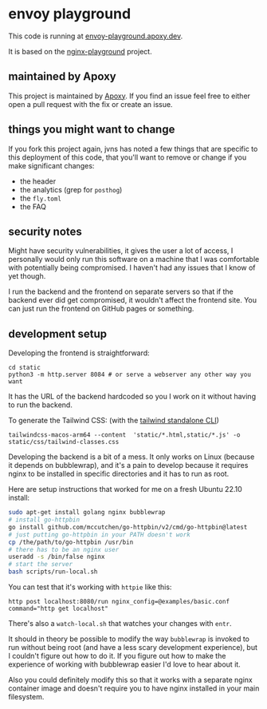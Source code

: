 # envoy playground

This code is running at [envoy-playground.apoxy.dev](https://envoy-playground.apoxy.dev).

It is based on the [nginx-playground](https://github.com/jvns/nginx-playground) project.

## maintained by Apoxy

This project is maintained by [Apoxy](https://apoxy.dev). If you find an issue
feel free to either open a pull request with the fix or create an issue.

## things you might want to change

If you fork this project again, jvns has noted a few things that are specific
to this deployment of this code, that you'll want to remove or change if you
make significant changes:

* the header
* the analytics (grep for `posthog`)
* the `fly.toml`
* the FAQ

## security notes

Might have security vulnerabilities, it gives the user a lot of access, I
personally would only run this software on a machine that I was comfortable
with potentially being compromised. I haven't had any issues that I know of yet
though.

I run the backend and the frontend on separate servers so that if the backend
ever did get compromised, it wouldn't affect the frontend site. You can just
run the frontend on GitHub pages or something.

## development setup

Developing the frontend is straightforward:

```
cd static
python3 -m http.server 8084 # or serve a webserver any other way you want
```

It has the URL of the backend hardcoded so you I work on it without having to run the backend.

To generate the Tailwind CSS: (with the [tailwind standalone CLI](https://tailwindcss.com/blog/standalone-cli))

```
tailwindcss-macos-arm64 --content  'static/*.html,static/*.js' -o static/css/tailwind-classes.css
```

Developing the backend is a bit of a mess. It only works on Linux (because it
depends on bubblewrap), and it's a pain to develop because it requires nginx to
be installed in specific directories and it has to run as root.

Here are setup instructions that worked for me on a fresh Ubuntu 22.10 install:

```bash
sudo apt-get install golang nginx bubblewrap
# install go-httpbin
go install github.com/mccutchen/go-httpbin/v2/cmd/go-httpbin@latest
# just putting go-httpbin in your PATH doesn't work
cp /the/path/to/go-httpbin /usr/bin 
# there has to be an nginx user
useradd -s /bin/false nginx 
# start the server
bash scripts/run-local.sh
```

You can test that it's working with `httpie` like this:

```
http post localhost:8080/run nginx_config=@examples/basic.conf command="http get localhost"
```

There's also a `watch-local.sh` that watches your changes with `entr`.

It should in theory be possible to modify the way `bubblewrap` is invoked to
run without being root (and have a less scary development experience), but I
couldn't figure out how to do it. If you figure out how to make the experience
of working with bubblewrap easier I'd love to hear about it.

Also you could definitely modify this so that it works with a separate nginx
container image and doesn't require you to have nginx installed in your main
filesystem.

